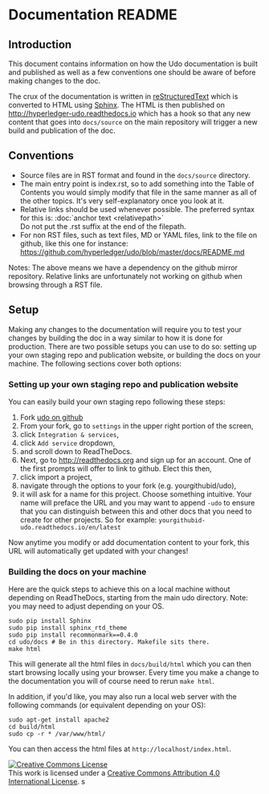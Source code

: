 # Documentation README

## Introduction

This document contains information on how the Udo documentation is
built and published as well as a few conventions one should be aware of
before making changes to the doc.

The crux of the documentation is written in
[reStructuredText](http://docutils.sourceforge.net/rst.html) which is
converted to HTML using [Sphinx](http://www.sphinx-doc.org/en/stable/).
The HTML is then published on http://hyperledger-udo.readthedocs.io
which has a hook so that any new content that goes into `docs/source`
on the main repository will trigger a new build and publication of the
doc.

## Conventions

* Source files are in RST format and found in the `docs/source` directory.
* The main entry point is index.rst, so to add something into the Table
  of Contents you would simply modify that file in the same manner as
  all of the other topics. It's very self-explanatory once you look at
  it.
* Relative links should be used whenever possible. The preferred
  syntax for this is: :doc:\`anchor text &lt;relativepath&gt;\`
  <br/>Do not put the .rst suffix at the end of the filepath.
* For non RST files, such as text files, MD or YAML files, link to the
  file on github, like this one for instance:
  https://github.com/hyperledger/udo/blob/master/docs/README.md

Notes: The above means we have a dependency on the github mirror
repository. Relative links are unfortunately not working on github
when browsing through a RST file.

## Setup

Making any changes to the documentation will require you to test your
changes by building the doc in a way similar to how it is done for
production. There are two possible setups you can use to do so:
setting up your own staging repo and publication website, or building
the docs on your machine. The following sections cover both options:

### Setting up your own staging repo and publication website

You can easily build your own staging repo following these steps:

1. Fork [udo on github](https://github.com/hyperledger/udo)
1. From your fork, go to `settings` in the upper right portion of the screen,
1. click `Integration & services`,
1. click `Add service` dropdown,
1. and scroll down to ReadTheDocs.
1. Next, go to http://readthedocs.org and sign up for an account. One of the first prompts will offer to link to github. Elect this then,
1. click import a project,
1. navigate through the options to your fork (e.g. yourgithubid/udo),
1. it will ask for a name for this project. Choose something
intuitive. Your name will preface the URL and you may want to append `-udo` to ensure that you can distinguish between this and other docs that you need to create for other projects. So for example:
`yourgithubid-udo.readthedocs.io/en/latest`

Now anytime you modify or add documentation content to your fork, this
URL will automatically get updated with your changes!

### Building the docs on your machine

Here are the quick steps to achieve this on a local machine without
depending on ReadTheDocs, starting from the main udo
directory. Note: you may need to adjust depending on your OS.

```
sudo pip install Sphinx
sudo pip install sphinx_rtd_theme
sudo pip install recommonmark==0.4.0
cd udo/docs # Be in this directory. Makefile sits there.
make html
```

This will generate all the html files in `docs/build/html` which you can
then start browsing locally using your browser. Every time you make a
change to the documentation you will of course need to rerun `make
html`.

In addition, if you'd like, you may also run a local web server with the following commands (or equivalent depending on your OS):

```
sudo apt-get install apache2
cd build/html
sudo cp -r * /var/www/html/
```

You can then access the html files at `http://localhost/index.html`.

<a rel="license" href="http://creativecommons.org/licenses/by/4.0/"><img alt="Creative Commons License" style="border-width:0" src="https://i.creativecommons.org/l/by/4.0/88x31.png" /></a><br />This work is licensed under a <a rel="license" href="http://creativecommons.org/licenses/by/4.0/">Creative Commons Attribution 4.0 International License</a>.
s
